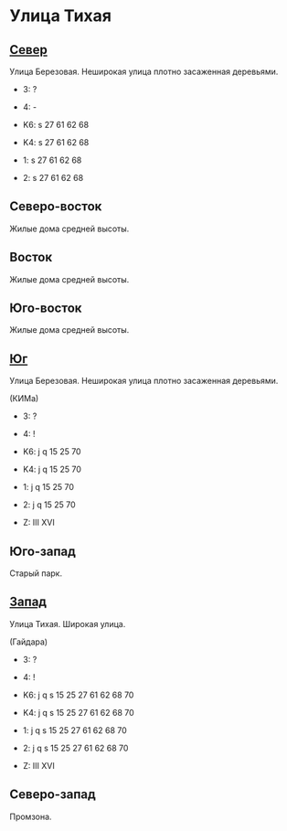 # Улица Тихая

## [Север](./10555090.md)

Улица Березовая.
Неширокая улица плотно засаженная деревьями.

* 3:    ?
* 4:    -

* K6:   s
        27  61  62  68
* K4:   s
        27  61  62  68
* 1:    s
        27  61  62  68
* 2:    s
        27  61  62  68

## Северо-восток

Жилые дома средней высоты.

## Восток

Жилые дома средней высоты.

## Юго-восток

Жилые дома средней высоты.

## [Юг](./10555095.md)

Улица Березовая.
Неширокая улица плотно засаженная деревьями.

(КИМа)

* 3:    ?
* 4:    !

* K6:   j   q
        15  25  70
* K4:   j   q
        15  25  70
* 1:    j   q
        15  25  70
* 2:    j   q
        15  25  70

* Z:    III XVI

## Юго-запад

Старый парк.

## [Запад](./10540092.md)

Улица Тихая.
Широкая улица.

(Гайдара)

* 3:    ?
* 4:    !

* K6:   j   q   s
        15  25  27  61  62  68  70
* K4:   j   q   s
        15  25  27  61  62  68  70
* 1:    j   q   s
        15  25  27  61  62  68  70
* 2:    j   q   s
        15  25  27  61  62  68  70

* Z:    III XVI

## Северо-запад

Промзона.
